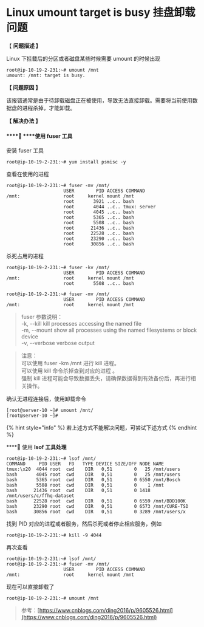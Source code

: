 # Linux umount target is busy 挂盘卸载问题

【 **问题描述 】**

Linux 下挂载后的分区或者磁盘某些时候需要 umount 的时候出现

```text
root@ip-10-19-2-231:~# umount /mnt
umount: /mnt: target is busy.
```

**【 问题原因 】**

该报错通常是由于待卸载磁盘正在被使用，导致无法直接卸载。需要将当前使用数据盘的进程杀掉，才能卸载。

**【 解决办法 】**

#### \*\*\*\*🔨 ****使用 fuser 工具

安装 fuser 工具

```text
root@ip-10-19-2-231:~# yum install psmisc -y
```

查看在使用的进程

```text
root@ip-10-19-2-231:~# fuser -mv /mnt/
                     USER        PID ACCESS COMMAND
/mnt:                root     kernel mount /mnt
                     root       3921 ..c.. bash
                     root       4044 ..c.. tmux: server
                     root       4045 ..c.. bash
                     root       5365 ..c.. bash
                     root       5508 ..c.. bash
                     root      21436 ..c.. bash
                     root      22528 ..c.. bash
                     root      23290 ..c.. bash
                     root      30856 ..c.. bash
```

杀死占用的进程

```text
root@ip-10-19-2-231:~# fuser -kv /mnt/
                     USER        PID ACCESS COMMAND
/mnt:                root     kernel mount /mnt
                     root       5508 ..c.. bash
                     
root@ip-10-19-2-231:~# fuser -mv /mnt/
                     USER        PID ACCESS COMMAND
/mnt:                root     kernel mount /mnt
```

> fuser 参数说明：  
> -k,    --kill            kill processes accessing the named file  
> -m,  --mount     show all processes using the named filesystems or block device  
> -v,    --verbose   verbose output

> 注意：  
> 可以使用 fuser -km /mnt 进行 kill 进程。  
> 可以使用 kill 命令杀掉查到对应的进程 。  
> 强制 kill 进程可能会导致数据丢失，请确保数据得到有效备份后，再进行相关操作。

确认无进程连接后，使用卸载命令

```text
[root@server-10 ~]# umount /mnt/
[root@server-10 ~]# 
```

{% hint style="info" %}
若上述方式不能解决问题，可尝试下述方式
{% endhint %}

\*\*\*\*🔨 使用 **lsof 工具处理**

```text
root@ip-10-19-2-231:~# lsof /mnt/
COMMAND     PID USER   FD   TYPE DEVICE SIZE/OFF NODE NAME
tmux:\x20  4044 root  cwd    DIR   0,51        0   25 /mnt/users
bash       4045 root  cwd    DIR   0,51        0   25 /mnt/users
bash       5365 root  cwd    DIR   0,51        0 6550 /mnt/Bosch
bash       5508 root  cwd    DIR   0,51        0    1 /mnt
bash      21436 root  cwd    DIR   0,51        0 1418 /mnt/users/c/ffhq-dataset
bash      22528 root  cwd    DIR   0,51        0 6559 /mnt/BDD100K
bash      23290 root  cwd    DIR   0,51        0 6573 /mnt/CURE-TSD
bash      30856 root  cwd    DIR   0,51        0 3289 /mnt/users/x
```

找到 PID 对应的进程或者服务，然后杀死或者停止相应服务，例如

```text
root@ip-10-19-2-231:~# kill -9 4044
```

再次查看

```text
root@ip-10-19-2-231:~# lsof /mnt/
root@ip-10-19-2-231:~# fuser -mv /mnt/
                     USER        PID ACCESS COMMAND
/mnt:                root     kernel mount /mnt
```

现在可以直接卸载了

```text
root@ip-10-19-2-231:~# umount /mnt
```

> 参考：[https://www.cnblogs.com/ding2016/p/9605526.html](https://www.cnblogs.com/ding2016/p/9605526.html)



